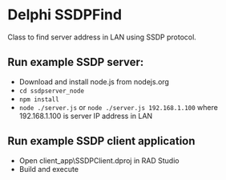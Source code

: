 # Delphi SSDPFind
Class to find server address in LAN using SSDP protocol.

## Run example SSDP server:
 * Download and install node.js from nodejs.org
 * `cd ssdpserver_node`
 * `npm install`
 * `node ./server.js` or `node ./server.js 192.168.1.100` where 192.168.1.100 is server IP address in LAN

## Run example SSDP client application
 * Open client_app\SSDPClient.dproj in RAD Studio
 * Build and execute
